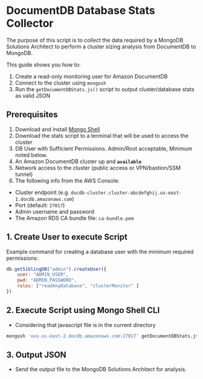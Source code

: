 # DocumentDB Database Stats Collector

The purpose of this script is to collect the data required by a MongoDB Solutions Architect to perform a cluster sizing analysis from DocumentDB to MongoDB.

This guide shows you how to:
1. Create a read-only monitoring user for Amazon DocumentDB
2. Connect to the cluster using `mongosh`
3. Run the `getDocumentDBStats.js()` script to output cluster/database stats as valid JSON

## Prerequisites
1. Download and install [Mongo Shell](https://www.mongodb.com/docs/mongodb-shell/)
2. Download the stats script to a terminal that will be used to access the cluster
3. DB User with Sufficient Permissions. Admin/Root acceptable, Minimum noted below.
4. An Amazon DocumentDB cluster up and **`available`**
5. Network access to the cluster (public access or VPN/bastion/SSM tunnel)
6. The following info from the AWS Console:
  - Cluster endpoint (e.g. `docdb-cluster.cluster-abcdefghij.us-east-1.docdb.amazonaws.com`)
  - Port (default: `27017`)
  - Admin username and password
  - The Amazon RDS CA bundle file: `ca-bundle.pem`

## 1.  Create User to execute Script
Example command for creating a database user with the minimum required permissions:
```javascript
db.getSiblingDB("admin").createUser({
    user: "ADMIN_USER",
    pwd: "ADMIN_PASSWORD",
    roles: ["readAnyDatabase", "clusterMonitor" ]
})
```

## 2. Execute Script using Mongo Shell CLI
 * Considering that javascript file is in the current directory
```bash
mongosh 'xxx.us-east-2.docdb.amazonaws.com:27017' getDocumentDBStats.js --tls --tlsCAFile {your-global-bundle.pem} --retryWrites=false --username {username} --password {password} > output.json

```

## 3. Output JSON
* Send the output file to the MongoDB Solutions Architect for analysis.